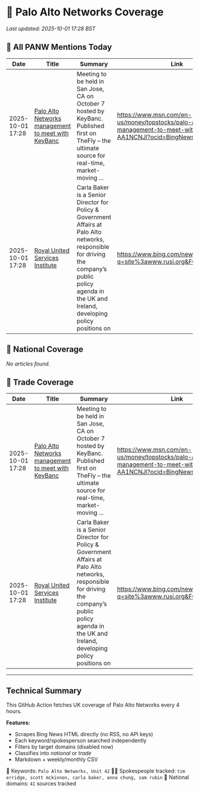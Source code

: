 # 🔐 Palo Alto Networks Coverage

_Last updated: 2025-10-01 17:28 BST_

## 📌 All PANW Mentions Today

| Date | Title | Summary | Link |
|------|--------|---------|------|
| 2025-10-01 17:28 | [Palo Alto Networks management to meet with KeyBanc](https://www.msn.com/en-us/money/topstocks/palo-alto-networks-management-to-meet-with-keybanc/ar-AA1NCNJl?ocid=BingNewsVerp) | Meeting to be held in San Jose, CA on October 7 hosted by KeyBanc. Published first on TheFly – the ultimate source for real-time, market-moving ... | https://www.msn.com/en-us/money/topstocks/palo-alto-networks-management-to-meet-with-keybanc/ar-AA1NCNJl?ocid=BingNewsVerp |
| 2025-10-01 17:28 | [Royal United Services Institute](https://www.bing.com/news/search?q=site%3awww.rusi.org&FORM=NWBCLM) | Carla Baker is a Senior Director for Policy & Government Affairs at Palo Alto networks, responsible for driving the company’s public policy agenda in the UK and Ireland, developing policy positions on | https://www.bing.com/news/search?q=site%3awww.rusi.org&FORM=NWBCLM |

## 📰 National Coverage

_No articles found._

## 📘 Trade Coverage

| Date | Title | Summary | Link |
|------|--------|---------|------|
| 2025-10-01 17:28 | [Palo Alto Networks management to meet with KeyBanc](https://www.msn.com/en-us/money/topstocks/palo-alto-networks-management-to-meet-with-keybanc/ar-AA1NCNJl?ocid=BingNewsVerp) | Meeting to be held in San Jose, CA on October 7 hosted by KeyBanc. Published first on TheFly – the ultimate source for real-time, market-moving ... | https://www.msn.com/en-us/money/topstocks/palo-alto-networks-management-to-meet-with-keybanc/ar-AA1NCNJl?ocid=BingNewsVerp |
| 2025-10-01 17:28 | [Royal United Services Institute](https://www.bing.com/news/search?q=site%3awww.rusi.org&FORM=NWBCLM) | Carla Baker is a Senior Director for Policy & Government Affairs at Palo Alto networks, responsible for driving the company’s public policy agenda in the UK and Ireland, developing policy positions on | https://www.bing.com/news/search?q=site%3awww.rusi.org&FORM=NWBCLM |


---

## Technical Summary

This GitHub Action fetches UK coverage of Palo Alto Networks every 4 hours.

**Features:**
- Scrapes Bing News HTML directly (no RSS, no API keys)
- Each keyword/spokesperson searched independently
- Filters by target domains (disabled now)
- Classifies into _national_ or _trade_
- Markdown + weekly/monthly CSV

📌 Keywords: `Palo Alto Networks, Unit 42`
🧑‍💼 Spokespeople tracked: `tim erridge, scott mckinnon, carla baker, anna chung, sam rubin`
📰 National domains: `41` sources tracked

